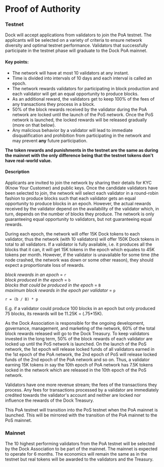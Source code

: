 # Proof of Authority

### Testnet

Dock will accept applications from validators to join the PoA testnet. The applicants will be selected on a variety of criteria to ensure network diversity and optimal testnet performance. Validators that successfully participate in the testnet phase will graduate to the Dock PoA mainnet.

#### **Key points:**

* The network will have at most 10 validators at any instant.
* Time is divided into intervals of 10 days and each interval is called an epoch.
* The network rewards validators for participating in block production and each validator will get an equal opportunity to produce blocks.
* As an additional reward, the validators get to keep 100% of the fees of any transactions they process in a block.
* 50% of the block rewards received by the validator during the PoA network are locked until the launch of the PoS network. Once the PoS network is launched, the locked rewards will be released gradually \(more on that below\).
* Any malicious behavior by a validator will lead to immediate disqualification and prohibition from participating in the network and may prevent **any** future participation.

**The token rewards and punishments in the testnet are the same as during the mainnet with the only difference being that the testnet tokens don't have real-world value.**

#### **Description**

Applicants are invited to join the network by sharing their details for KYC \(Know Your Customer\) and public keys. Once the candidate validators have been selected to join, the network will select each validator in a round-robin fashion to produce blocks such that each validator gets an equal opportunity to produce blocks in an epoch. However, the actual rewards received by the validator depend on the availability of the validator which, in turn, depends on the number of blocks they produce. The network is only guaranteeing equal opportunity to validators, but not guaranteeing equal rewards. 

During each epoch, the network will offer 15K Dock tokens to each validator, thus the network \(with 10 validators\) will offer 150K Dock tokens in total to all validators. If a validator is fully available, i.e. it produces all the blocks that it can, it will get 15K tokens in the epoch which equates to 45K tokens per month. However, if the validator is unavailable for some time \(the node crashed, the network was down or some other reason\), they should expect a proportionate loss of rewards.

_block rewards in an epoch_ = `r`   
_block produced in the epoch_ = `b`   
_blocks that could be produced in the epoch_ = `B`   
_maximum block rewards in the epoch per validator_ = `p`

```text
r = (b / B) * p
```

E.g. if a validator could produce 100 blocks in an epoch but only produced 75 blocks, its rewards will be 11.25K = \(.75\*15K\).

As the Dock Association is responsible for the ongoing development, governance, management, and marketing of the network, 60% of the total block rewards released will go to the Dock Treasury. To keep validators invested in the long term, 50% of the block rewards of each validator are locked up until the PoS network is launched. On the launch of the PoS network, the 1st epoch will release locked funds of all validators earned in the 1st epoch of the PoA network, the 2nd epoch of PoS will release locked funds of the 2nd epoch of the PoA network and so on. Thus, a validator earning 15K tokens in say the 10th epoch of PoA network has 7.5K tokens locked in the network which are released in the 10th epoch of the PoS network. 

Validators have one more revenue stream; the fees of the transactions they process. Any fees for transactions processed by a validator are immediately credited towards the validator's account and neither are locked nor influence the rewards of the Dock Treasury.

This PoA testnet will transition into the PoS testnet when the PoA mainnet is launched. This will be mirrored with the transition of the PoA mainnet to the PoS mainnet.

### Mainnet

The 10 highest performing validators from the PoA testnet will be selected by the Dock Association to be part of the mainnet. The mainnet is expected to operate for 6 months. The economics will remain the same as in the testnet but real tokens will be awarded to the validators and the Treasury.

